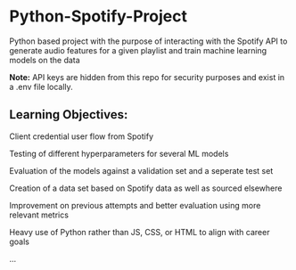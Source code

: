 # Python-Spotify-Project
Python based project with the purpose of interacting with the Spotify API to generate audio features for a given playlist and train machine learning models on the data


**Note:** API keys are hidden from this repo for security purposes and exist in a .env file locally.

## Learning Objectives:
Client credential user flow from Spotify

Testing of different hyperparameters for several ML models

Evaluation of the models against a validation set and a seperate test set

Creation of a data set based on Spotify data as well as sourced elsewhere

Improvement on previous attempts and better evaluation using more relevant metrics

Heavy use of Python rather than JS, CSS, or HTML to align with career goals

...

